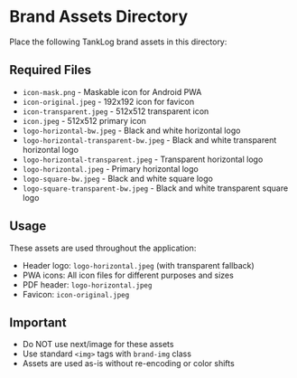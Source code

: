 # Brand Assets Directory

Place the following TankLog brand assets in this directory:

## Required Files

- `icon-mask.png` - Maskable icon for Android PWA
- `icon-original.jpeg` - 192x192 icon for favicon
- `icon-transparent.jpeg` - 512x512 transparent icon
- `icon.jpeg` - 512x512 primary icon
- `logo-horizontal-bw.jpeg` - Black and white horizontal logo
- `logo-horizontal-transparent-bw.jpeg` - Black and white transparent horizontal logo
- `logo-horizontal-transparent.jpeg` - Transparent horizontal logo
- `logo-horizontal.jpeg` - Primary horizontal logo
- `logo-square-bw.jpeg` - Black and white square logo
- `logo-square-transparent-bw.jpeg` - Black and white transparent square logo

## Usage

These assets are used throughout the application:

- Header logo: `logo-horizontal.jpeg` (with transparent fallback)
- PWA icons: All icon files for different purposes and sizes
- PDF header: `logo-horizontal.jpeg`
- Favicon: `icon-original.jpeg`

## Important

- Do NOT use next/image for these assets
- Use standard `<img>` tags with `brand-img` class
- Assets are used as-is without re-encoding or color shifts


